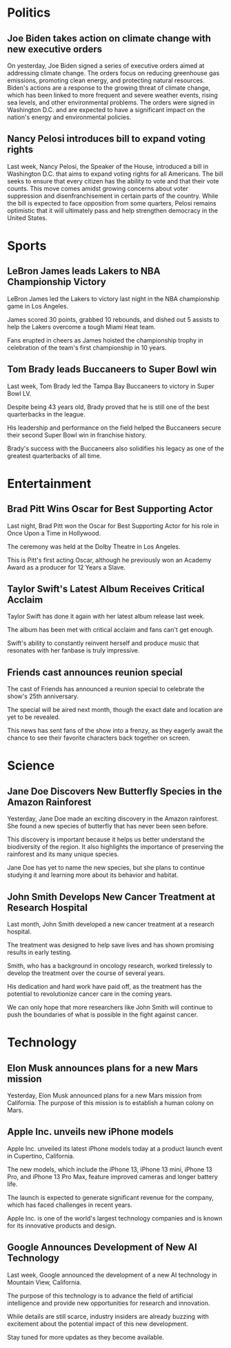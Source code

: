 
# Politics



## Joe Biden takes action on climate change with new executive orders

On yesterday, Joe Biden signed a series of executive orders aimed at addressing climate change. The orders focus on reducing greenhouse gas emissions, promoting clean energy, and protecting natural resources. Biden's actions are a response to the growing threat of climate change, which has been linked to more frequent and severe weather events, rising sea levels, and other environmental problems. The orders were signed in Washington D.C. and are expected to have a significant impact on the nation's energy and environmental policies.



## Nancy Pelosi introduces bill to expand voting rights

Last week, Nancy Pelosi, the Speaker of the House, introduced a bill in Washington D.C. that aims to expand voting rights for all Americans. The bill seeks to ensure that every citizen has the ability to vote and that their vote counts. This move comes amidst growing concerns about voter suppression and disenfranchisement in certain parts of the country. While the bill is expected to face opposition from some quarters, Pelosi remains optimistic that it will ultimately pass and help strengthen democracy in the United States.



# Sports



## LeBron James leads Lakers to NBA Championship Victory

LeBron James led the Lakers to victory last night in the NBA championship game in Los Angeles.

James scored 30 points, grabbed 10 rebounds, and dished out 5 assists to help the Lakers overcome a tough Miami Heat team.

Fans erupted in cheers as James hoisted the championship trophy in celebration of the team's first championship in 10 years.



## Tom Brady leads Buccaneers to Super Bowl win

Last week, Tom Brady led the Tampa Bay Buccaneers to victory in Super Bowl LV.

Despite being 43 years old, Brady proved that he is still one of the best quarterbacks in the league.

His leadership and performance on the field helped the Buccaneers secure their second Super Bowl win in franchise history.

Brady's success with the Buccaneers also solidifies his legacy as one of the greatest quarterbacks of all time.



# Entertainment



## Brad Pitt Wins Oscar for Best Supporting Actor

Last night, Brad Pitt won the Oscar for Best Supporting Actor for his role in Once Upon a Time in Hollywood.

The ceremony was held at the Dolby Theatre in Los Angeles.

This is Pitt's first acting Oscar, although he previously won an Academy Award as a producer for 12 Years a Slave.



## Taylor Swift's Latest Album Receives Critical Acclaim

Taylor Swift has done it again with her latest album release last week.

The album has been met with critical acclaim and fans can't get enough.

Swift's ability to constantly reinvent herself and produce music that resonates with her fanbase is truly impressive.



## Friends cast announces reunion special

The cast of Friends has announced a reunion special to celebrate the show's 25th anniversary.

The special will be aired next month, though the exact date and location are yet to be revealed.

This news has sent fans of the show into a frenzy, as they eagerly await the chance to see their favorite characters back together on screen.



# Science



## Jane Doe Discovers New Butterfly Species in the Amazon Rainforest

Yesterday, Jane Doe made an exciting discovery in the Amazon rainforest. She found a new species of butterfly that has never been seen before.

This discovery is important because it helps us better understand the biodiversity of the region. It also highlights the importance of preserving the rainforest and its many unique species.

Jane Doe has yet to name the new species, but she plans to continue studying it and learning more about its behavior and habitat.



## John Smith Develops New Cancer Treatment at Research Hospital

Last month, John Smith developed a new cancer treatment at a research hospital.

The treatment was designed to help save lives and has shown promising results in early testing.

Smith, who has a background in oncology research, worked tirelessly to develop the treatment over the course of several years.

His dedication and hard work have paid off, as the treatment has the potential to revolutionize cancer care in the coming years.

We can only hope that more researchers like John Smith will continue to push the boundaries of what is possible in the fight against cancer.



# Technology



## Elon Musk announces plans for a new Mars mission

Yesterday, Elon Musk announced plans for a new Mars mission from California. The purpose of this mission is to establish a human colony on Mars.



## Apple Inc. unveils new iPhone models

Apple Inc. unveiled its latest iPhone models today at a product launch event in Cupertino, California.

The new models, which include the iPhone 13, iPhone 13 mini, iPhone 13 Pro, and iPhone 13 Pro Max, feature improved cameras and longer battery life.

The launch is expected to generate significant revenue for the company, which has faced challenges in recent years.

Apple Inc. is one of the world's largest technology companies and is known for its innovative products and design.



## Google Announces Development of New AI Technology

Last week, Google announced the development of a new AI technology in Mountain View, California.

The purpose of this technology is to advance the field of artificial intelligence and provide new opportunities for research and innovation.

While details are still scarce, industry insiders are already buzzing with excitement about the potential impact of this new development.

Stay tuned for more updates as they become available.


